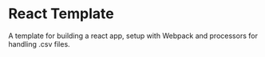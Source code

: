 # React Template
A template for building a react app, setup with Webpack and processors for handling .csv files.
